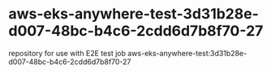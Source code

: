 # aws-eks-anywhere-test-3d31b28e-d007-48bc-b4c6-2cdd6d7b8f70-27
repository for use with E2E test job aws-eks-anywhere-test:3d31b28e-d007-48bc-b4c6-2cdd6d7b8f70-27
